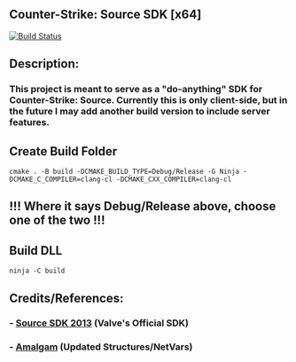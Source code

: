 ## **Counter-Strike: Source SDK [x64]**

[![Build Status](https://github.com/nikmcphail/css-sdk/actions/workflows/cmake-single-platform.yml/badge.svg)](https://github.com/nikmcphail/css-sdk/actions/workflows/cmake-single-platform.yml)

## Description:
### This project is meant to serve as a "do-anything" SDK for Counter-Strike: Source. Currently this is only client-side, but in the future I may add another build version to include server features.

## **Create Build Folder**

```
cmake . -B build -DCMAKE_BUILD_TYPE=Debug/Release -G Ninja -DCMAKE_C_COMPILER=clang-cl -DCMAKE_CXX_COMPILER=clang-cl
```
## **!!! Where it says Debug/Release above, choose one of the two !!!**

## **Build DLL**

```
ninja -C build
```

## Credits/References:
### - [Source SDK 2013](https://github.com/ValveSoftware/source-sdk-2013) (Valve's Official SDK)
### - [Amalgam](https://github.com/rei-2/Amalgam) (Updated Structures/NetVars)
